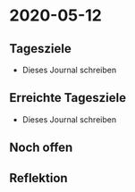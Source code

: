 # 2020-05-12

## Tagesziele

* Dieses Journal schreiben

## Erreichte Tagesziele

* Dieses Journal schreiben

## Noch offen

## Reflektion